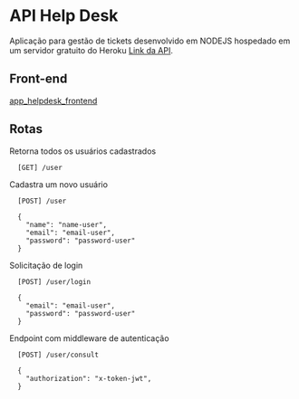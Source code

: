 # API Help Desk

Aplicação para gestão de tickets desenvolvido em NODEJS hospedado em um servidor gratuito do Heroku [Link da API](https://app-helpdesk-urbanski.herokuapp.com/).

## Front-end
[app_helpdesk_frontend](https://github.com/felipeurbansk/app_helpdesk_frontend)

  
## Rotas

Retorna todos os usuários cadastrados
```
  [GET] /user
```

Cadastra um novo usuário
```
  [POST] /user
```
```
  {
    "name": "name-user",
    "email": "email-user",
    "password": "password-user"
  }
```

Solicitação de login
```
  [POST] /user/login
```
```
  {
    "email": "email-user",
    "password": "password-user"
  }
```

Endpoint com middleware de autenticação
```
  [POST] /user/consult
```
```
  {
    "authorization": "x-token-jwt",
  }
```

